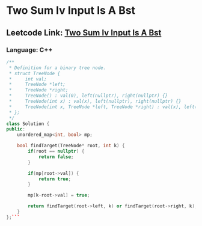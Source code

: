 # Two Sum Iv   Input Is A Bst

## Leetcode Link: [Two Sum Iv   Input Is A Bst](https://leetcode.com/problems/two-sum-iv---input-is-a-bst/)
### Language: C++

```cpp
/**
 * Definition for a binary tree node.
 * struct TreeNode {
 *     int val;
 *     TreeNode *left;
 *     TreeNode *right;
 *     TreeNode() : val(0), left(nullptr), right(nullptr) {}
 *     TreeNode(int x) : val(x), left(nullptr), right(nullptr) {}
 *     TreeNode(int x, TreeNode *left, TreeNode *right) : val(x), left(left), right(right) {}
 * };
 */
class Solution {
public:
    unordered_map<int, bool> mp;

    bool findTarget(TreeNode* root, int k) {
        if(root == nullptr) {
            return false;
        }

        if(mp[root->val]) {
            return true;
        }

        mp[k-root->val] = true;

        return findTarget(root->left, k) or findTarget(root->right, k);
    }
};```



